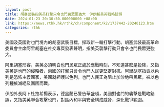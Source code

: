 ```yaml
---
layout: post
title: 胡塞武裝指美英打擊只令也門民眾更強大　伊朗稱美英戰略錯誤
date: 2024-01-23 20:30:50.000000000 +08:00
link: https://news.rthk.hk/rthk/ch/component/k2/1737442-20240123.htm
categories: rthk
---
```


美國及英國對也門境內的胡塞武裝目標，採取新一輪打擊行動。胡塞武裝最高革命委員會主席阿里胡塞在社交專頁發表聲明，指美英襲擊行動只會令也門民眾更強大。

阿里胡塞形容，美英必須明白也門民眾正處於應戰時刻，不知道甚麼是投降，又指美英是也門的侵略者，兩國的打擊只會令也門人民更堅定對抗。阿里胡塞指責以色列是恐怖主義國家，美國就袒護以色列，也門人民正為阻止加沙地帶民眾，被以色列種族滅絕及圍困而戰。

伊朗外長阿卜杜拉希揚表示，德黑蘭已警告華盛頓，美國對也門的襲擊是戰略錯誤，又指美英聯合攻擊也門，對區內和平與安全構成威脅，深化戰爭範圍。
